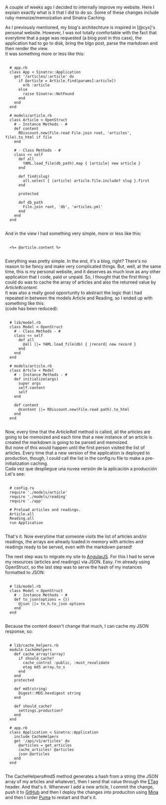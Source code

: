 A couple of weeks ago I decided to internally improve my website.
Here I explain exactly what is it that I did to do so.
Some of these changes include ruby memoize/memoization and Sinatra Caching.

As I previously mentioned, my blog's architechture is inspired in [@cyx]'s personal
website. However, I was not totally comfortable with the fact that everytime
that a page was requested (a blog post in this case), the application had to
go to disk, bring the blgo post, parse the markdown and then render the view.  
It was something more or less like this:
<pre class="prettyprint">
  <code>
  # app.rb
  class App < Sinatra::Application
    get '/articles/:article' do
      if @article = Article.find(params[:article])
        erb :article
      else
        raise Sinatra::NotFound
      end
    end
  end

  # models/article.rb
  class Article < OpenStruct
    # - Instance Methods - #
    def content
      RDiscount.new(File.read File.join root, 'articles', file).to_html if file
    end

    # - Class Methods - #
    class << self
      def all
        YAML.load_file(db_path).map { |article| new article }
      end

      def find(slug)
        all.select { |article| article.file.include? slug }.first
      end

      protected

      def db_path
        File.join root, 'db', 'articles.yml'
      end
    end
  end
  </code>
</pre>
And in the view I had something very simple, more or less like this:
<pre class="prettyprint">
  <code>
  <%= @article.content %>
  </code>
</pre>
Everything was pretty simple. In the end, it's a blog, right? There's no reason
to be fancy and make very complicated things. But, well, at the same time, this
is my personal website, and it deserves as much love as any other application
that I code, paid or unpaid. So, I thought that the first thing I could do was
to cache the array of articles and also the returned value by _Article#content_.  
It was also a really good opportunity to abstract the logic that I had repeated
in between the models Article and Reading, so I ended up with something like this:  
(code has been reduced):
<pre class="prettyprint">
  <code>
  # lib/model.rb
  class Model < OpenStruct
    # - Class Methods - #
    class << self
      def all
        @all ||= YAML.load_file(db) { |record| new record }
      end
    end
  end

  # models/article.rb
  class Artcle < Model
    # - Instance Methods - #
    def initialize(args)
      super args
      self.content
      self
    end

    def content
      @content ||= RDiscount.new(File.read path).to_html
    end
  end
  </code>
</pre>
Now, every time that the _Article#all_ method is called, all the articles are
going to be memoized and each time that a new instance of an article is created
the markdown is going to be parsed and memoized.  
But none of this would happen until the first person visited the list of articles.
Every time that a new version of the application is deployed to production, though,
I could call the list in the config.ru file to make a pre-initialization caching.  
Cada vez que despliegue una nuvea versión de la aplicación a producción
Let's see:  
<pre class="prettyprint">
  <code>
  # config.ru
  require './models/article'
  require './models/reading'
  require './app'

  # Preload articles and readings.
  Article.all
  Reading.all
  run Application
  </code>
</pre>
That's it. Now everytime that someone visits the list of articles and/or readings,
the arrays are already loaded in memory with articles and readings ready to be served,
even with the markdown parsed!

The next step was to migrate my site to [AngularJS]. For this I had to serve
my resources (articles and readings) via JSON. Easy. I'm already using OpenStruct,
so the last step was to serve the hash of my instances formatted to JSON:  
<pre class="prettyprint">
  <code>
  # lib/model.rb
  class Model < OpenStruct
    # - Instance Methods - #
    def to_json(options = {})
      @json ||= to_h.to_json options
    end
  end
  </code>
</pre>
Because the content doesn't change that much, I can cache my JSON response, so:  
<pre class="prettyprint">
  <code>
  # lib/cache_helpers.rb
  module CacheHelpers
    def cache_array!(array)
      if should_cache?
        cache_control :public, :must_revalidate
        etag md5 array.to_s
      end
    end
    protected

    def md5(string)
      Digest::MD5.hexdigest string
    end

    def should_cache?
      settings.production?
    end
  end

  # app.rb
  class Application < Sinatra::Application
    include CacheHelpers
    get '/api/v1/articles' do
      @articles = get_articles
      cache_articles! @articles
      json @articles
    end
  end
  </code>
</pre>
The CacheHelpers#md5 method generates a hash from a string (the JSON array of my
articles and whatever), then I send that value through the [ETag] header.
And that's it. Whenever I add a new article, I commit the change, push it to [GitHub]
and then I deploy the changes into produciton using [Mina] and then I order [Puma]
to restart and that's it.

[AngularJS]: http://angularjs.org
[ETag]: http://en.wikipedia.org/wiki/HTTP_ETag
[Puma]: http://puma.io
[GitHub]: https://github.com
[Mina]: http://nadarei.co/mina/
